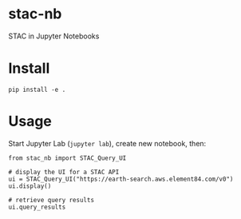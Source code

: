 # stac-nb

STAC in Jupyter Notebooks

# Install

`pip install -e .`

# Usage

Start Jupyter Lab (`jupyter lab`), create new notebook, then:

```
from stac_nb import STAC_Query_UI

# display the UI for a STAC API
ui = STAC_Query_UI("https://earth-search.aws.element84.com/v0")
ui.display()

# retrieve query results
ui.query_results
```
